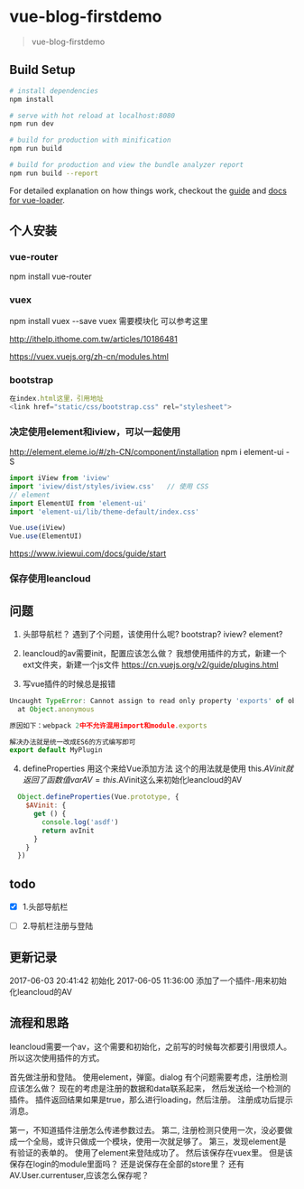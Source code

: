 # vue-blog-firstdemo

> vue-blog-firstdemo

## Build Setup

``` bash
# install dependencies
npm install

# serve with hot reload at localhost:8080
npm run dev

# build for production with minification
npm run build

# build for production and view the bundle analyzer report
npm run build --report
```

For detailed explanation on how things work, checkout the [guide](http://vuejs-templates.github.io/webpack/) and [docs for vue-loader](http://vuejs.github.io/vue-loader).

## 个人安装
### vue-router
npm install vue-router

### vuex
npm install vuex --save
vuex 需要模块化
可以参考这里

http://ithelp.ithome.com.tw/articles/10186481

https://vuex.vuejs.org/zh-cn/modules.html

### bootstrap

```javascript
在index.html这里，引用地址
<link href="static/css/bootstrap.css" rel="stylesheet">
```
### 决定使用element和iview，可以一起使用

http://element.eleme.io/#/zh-CN/component/installation
npm i element-ui -S

```javascript
import iView from 'iview'
import 'iview/dist/styles/iview.css'   // 使用 CSS
// element
import ElementUI from 'element-ui'
import 'element-ui/lib/theme-default/index.css'

Vue.use(iView)
Vue.use(ElementUI)
```

https://www.iviewui.com/docs/guide/start

### 保存使用leancloud


## 问题

1. 头部导航栏？
遇到了个问题，该使用什么呢?
bootstrap? iview? element?

2. leancloud的av需要init，配置应该怎么做？
我想使用插件的方式，新建一个ext文件夹，新建一个js文件
https://cn.vuejs.org/v2/guide/plugins.html

3. 写vue插件的时候总是报错

```javascript
Uncaught TypeError: Cannot assign to read only property 'exports' of object '#Object'
  at Object.anonymous

原因如下：webpack 2中不允许混用import和module.exports

解决办法就是统一改成ES6的方式编写即可
export default MyPlugin
```

4. defineProperties 用这个来给Vue添加方法
这个的用法就是使用 this.$AVinit就返回了函数值
var AV = this.$AVinit这么来初始化leancloud的AV


```javascript
  Object.defineProperties(Vue.prototype, {
    $AVinit: {
      get () {
        console.log('asdf')
        return avInit
      }
    }
  })
```
## todo

- [x] 1.头部导航栏

- [ ] 2.导航栏注册与登陆

## 更新记录

2017-06-03 20:41:42 初始化
2017-06-05 11:36:00 添加了一个插件-用来初始化leancloud的AV

## 流程和思路

leancloud需要一个av，这个需要和初始化，之前写的时候每次都要引用很烦人。
所以这次使用插件的方式。

首先做注册和登陆。
使用element，弹窗。dialog
有个问题需要考虑，注册检测应该怎么做？
现在的考虑是注册的数据和data联系起来，
然后发送给一个检测的插件。
插件返回结果如果是true，那么进行loading，然后注册。
注册成功后提示消息。

第一，不知道插件注册怎么传递参数过去。
第二, 注册检测只使用一次，没必要做成一个全局，或许只做成一个模块，使用一次就足够了。
第三，发现element是有验证的表单的。
使用了element来登陆成功了。
然后该保存在vuex里。
但是该保存在login的module里面吗？
还是说保存在全部的store里？
还有AV.User.currentuser,应该怎么保存呢？


